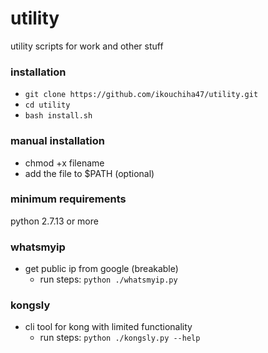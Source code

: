 # utility
utility scripts for work and other stuff

### installation
- `git clone https://github.com/ikouchiha47/utility.git`
- `cd utility`
- `bash install.sh`

### manual installation
- chmod +x filename
- add the file to $PATH (optional)

### minimum requirements
python 2.7.13 or more

### whatsmyip
- get public ip from google (breakable)
  - run steps: `python ./whatsmyip.py`

### kongsly
- cli tool for kong with limited functionality
  - run steps: `python ./kongsly.py --help`
